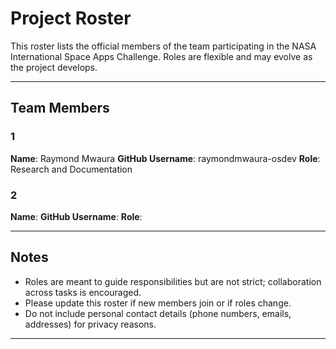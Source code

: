 # Project Roster

This roster lists the official members of the team participating in the NASA International Space Apps Challenge. Roles are flexible and may evolve as the project develops.

---

## Team Members

### 1

**Name**: Raymond Mwaura
**GitHub Username**: raymondmwaura-osdev
**Role**: Research and Documentation

### 2

**Name**:
**GitHub Username**:
**Role**:

---

## Notes

+ Roles are meant to guide responsibilities but are not strict; collaboration across tasks is encouraged.  
+ Please update this roster if new members join or if roles change.  
+ Do not include personal contact details (phone numbers, emails, addresses) for privacy reasons.  

---
